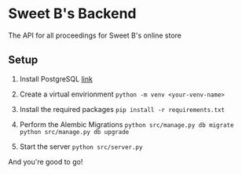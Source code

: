 # Sweet B's Backend

The API for all proceedings for Sweet B's online store

## Setup

1. Install PostgreSQL [link](https://www.postgresql.org/download/)

2. Create a virtual envirionment
   `python -m venv <your-venv-name>`
3. Install the required packages
   `pip install -r requirements.txt`
4. Perform the Alembic Migrations
   `python src/manage.py db migrate`
   `python src/manage.py db upgrade`
5. Start the server
   `python src/server.py`

And you're good to go!
